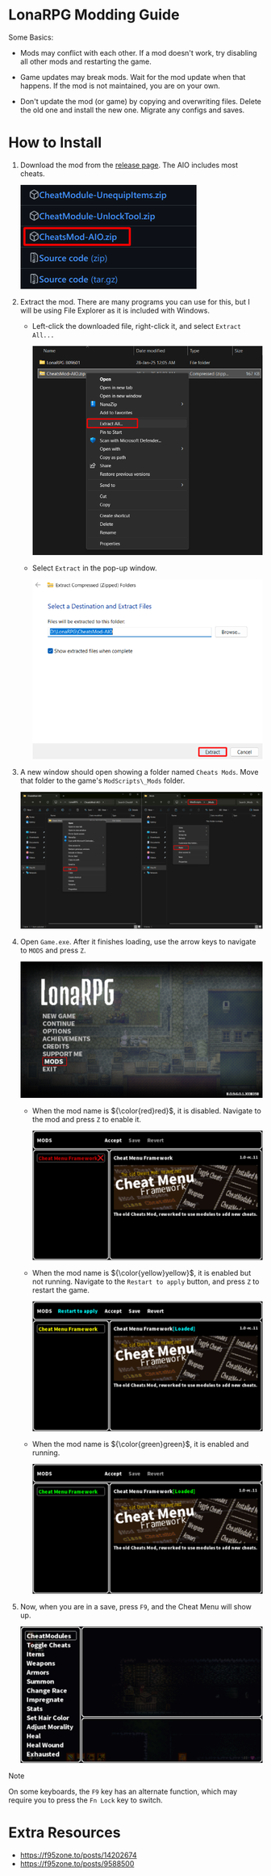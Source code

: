 # LonaRPG Modding Guide
Some Basics:
- Mods may conflict with each other. If a mod doesn't work, try disabling all other mods and restarting the game.

- Game updates may break mods. Wait for the mod update when that happens. If the mod is not maintained, you are on your own.

- Don't update the mod (or game) by copying and overwriting files. Delete the old one and install the new one. Migrate any configs and saves.

# How to Install
1. Download the mod from the [release page](https://github.com/K3nny567/Cheat-Menu-Framework/releases/latest). The AIO includes most cheats.

    ![file to download](assets/file_to_download.png)

2. Extract the mod. There are many programs you can use for this, but I will be using File Explorer as it is included with Windows.

    - Left-click the downloaded file, right-click it, and select `Extract All...`

        ![right click menu](assets/extract_1.png)

    - Select `Extract` in the pop-up window.

        ![pop-up window](assets/extract_2.png)

3. A new window should open showing a folder named `Cheats Mods`. Move that folder to the game's `ModScripts\_Mods` folder.

    ![move](assets/move.png)

4. Open `Game.exe`. After it finishes loading, use the arrow keys to navigate to `MODS` and press `Z`.

    ![game menu](assets/game_menu.png)

    - When the mod name is ${\color{red}red}$, it is disabled. Navigate to the mod and press `Z` to enable it.

        ![disabled state](assets/disabled_mod.png)

    - When the mod name is ${\color{yellow}yellow}$, it is enabled but not running. Navigate to the `Restart to apply` button, and press `Z` to restart the game.

        ![enabled state](assets/enabled_mod.png)

    - When the mod name is ${\color{green}green}$, it is enabled and running.

        ![started state](assets/started_mod.png)

5. Now, when you are in a save, press `F9`, and the Cheat Menu will show up.

    ![F9 menu](assets/f9_menu.png)

> [!NOTE]
> On some keyboards, the `F9` key has an alternate function, which may require you to press the `Fn Lock` key to switch.

# Extra Resources
- https://f95zone.to/posts/14202674
- https://f95zone.to/posts/9588500